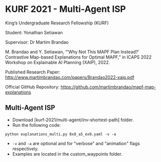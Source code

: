 # KURF 2021 - Multi-Agent ISP

King’s Undergraduate Research Fellowship (KURF)

Student: Yonathan Setiawan

Supervisor: Dr Martim Brandao

M. Brandao and Y. Setiawan, “’Why Not This MAPF Plan Instead?’ Contrastive Map-based Explanations for Optimal MAPF,” in ICAPS 2022 Workshop on Explainable AI Planning (XAIP), 2022.

Published Research Paper:
http://www.martimbrandao.com/papers/Brandao2022-xaip.pdf

Official GitHub Repository:
https://github.com/martimbrandao/mapf-map-explanations

## Multi-Agent ISP

* Download [kurf-2021/multi-agent/inv-shortest-path] folder.
* Run the following code:
```
python explanations_multi.py 8x8_a5_ex0.yaml -v -a
```
* `-v` and `-a` are optional and for "verbose" and "animation" flags respectively.
* Examples are located in the custom_waypoints folder.
